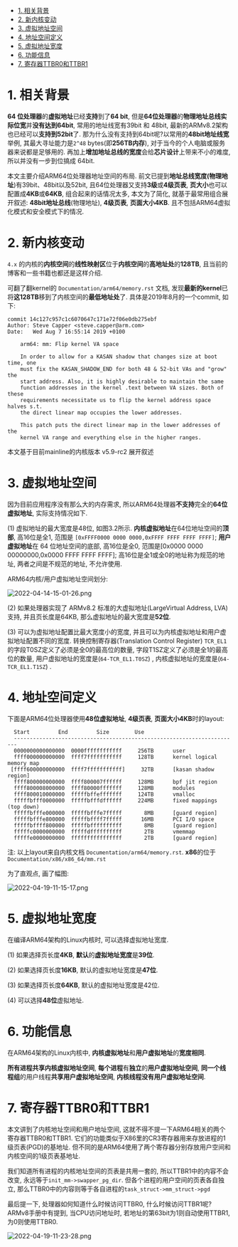 
<!-- @import "[TOC]" {cmd="toc" depthFrom=1 depthTo=6 orderedList=false} -->

<!-- code_chunk_output -->

- [1. 相关背景](#1-相关背景)
- [2. 新内核变动](#2-新内核变动)
- [3. 虚拟地址空间](#3-虚拟地址空间)
- [4. 地址空间定义](#4-地址空间定义)
- [5. 虚拟地址宽度](#5-虚拟地址宽度)
- [6. 功能信息](#6-功能信息)
- [7. 寄存器TTBR0和TTBR1](#7-寄存器ttbr0和ttbr1)

<!-- /code_chunk_output -->

# 1. 相关背景

**64 位处理器**的**虚拟地址**已经**支持**到了**64 bit**, 但是**64位处理器**的**物理地址总线实际位宽**并**没有达到64bit**, 常用的地址线宽有39bit 和 48bit, 最新的ARMv8.2架构也已经可以**支持到52bit**了. 那为什么没有支持到64bit呢?以常用的**48bit地址线宽**举例, 其最大寻址能力是`2^48` bytes(即**256TB内存**), 对于当今的个人电脑或服务器来说都是足够用的. 再加上**增加地址总线的宽度**会给**芯片设计**上带来不小的难度, 所以并没有一步到位搞成 64bit.

本文主要介绍ARM64位处理器地址空间的布局. 前文已提到**地址总线宽度(物理地址**)有39bit、48bit以及52bit, 且64位处理器又支持**3级**或**4级页表**, **页大小**也可以配置成**4KB**或**64KB**, 组合起来的话情况太多, 本文为了简化, 就基于最常用组合展开叙述: **48bit地址总线**(物理地址), **4级页表**, **页面大小4KB**. 且不包括ARM64虚拟化模式和安全模式下的情况.

# 2. 新内核变动

`4.x` 的内核的**内核空间**的**线性映射区**位于**内核空间**的**高地址处**的**128TB**, 且当前的博客和一些书籍也都还是这样介绍.

可翻了翻kernel的 `Documentation/arm64/memory.rst` 文档, 发现**最新的kernel**已将**这128TB**移到了内核空间的**最低地址处**了. 具体是2019年8月的一个commit, 如下:

```
commit 14c127c957c1c6070647c171e72f06e0db275ebf
Author: Steve Capper <steve.capper@arm.com>
Date:   Wed Aug 7 16:55:14 2019 +0100

    arm64: mm: Flip kernel VA space

    In order to allow for a KASAN shadow that changes size at boot time, one
    must fix the KASAN_SHADOW_END for both 48 & 52-bit VAs and "grow" the
    start address. Also, it is highly desirable to maintain the same
    function addresses in the kernel .text between VA sizes. Both of these
    requirements necessitate us to flip the kernel address space halves s.t.
    the direct linear map occupies the lower addresses.

    This patch puts the direct linear map in the lower addresses of the
    kernel VA range and everything else in the higher ranges.
```

本文基于目前mainline的内核版本 v5.9-rc2 展开叙述

# 3. 虚拟地址空间

因为目前应用程序没有那么大的内存需求, 所以ARM64处理器**不支持**完全的**64位虚拟地址**, 实际支持情况如下.

(1) 虚拟地址的最大宽度是48位, 如图3.2所示. **内核虚拟地址**在64位地址空间的**顶部**, 高16位是全1, 范围是 `[0xFFFF0000 0000 0000,0xFFFF FFFF FFFF FFFF]`; **用户虚拟地址**在 64 位地址空间的底部, 高16位是全0, 范围是[0x0000 0000 00000000,0x0000 FFFF FFFF FFFF]; 高16位是全1或全0的地址称为规范的地址, 两者之间是不规范的地址, 不允许使用.

ARM64内核/用户虚拟地址空间划分:

![2022-04-14-15-01-26.png](./images/2022-04-14-15-01-26.png)

(2) 如果处理器实现了 ARMv8.2 标准的大虚拟地址(LargeVirtual Address, LVA) 支持, 并且页长度是64KB, 那么虚拟地址的最大宽度是**52位**.

(3) 可以为虚拟地址配置比最大宽度小的宽度, 并且可以为内核虚拟地址和用户虚拟地址配置不同的宽度. 转换控制寄存器(Translation Control Register) `TCR_EL1`的字段T0SZ定义了必须是全0的最高位的数量, 字段T1SZ定义了必须是全1的最高位的数量, 用户虚拟地址的宽度是(`64-TCR_EL1.T0SZ`) , 内核虚拟地址的宽度是(`64-TCR_EL1.T1SZ`) .

# 4. 地址空间定义

下面是ARM64位处理器使用**48位虚拟地址**, **4级页表**, **页面大小4KB**时的layout:

```
  Start			End			Size		Use
  -----------------------------------------------------------------------
  0000000000000000	0000ffffffffffff	 256TB		user
  ffff000000000000	ffff7fffffffffff	 128TB		kernel logical memory map
 [ffff600000000000	ffff7fffffffffff]	  32TB		[kasan shadow region]
  ffff800000000000	ffff800007ffffff	 128MB		bpf jit region
  ffff800008000000	ffff80000fffffff	 128MB		modules
  ffff800010000000	fffffbffefffffff	 124TB		vmalloc
  fffffbfff0000000	fffffbfffdffffff	 224MB		fixed mappings (top down)
  fffffbfffe000000	fffffbfffe7fffff	   8MB		[guard region]
  fffffbfffe800000	fffffbffff7fffff	  16MB		PCI I/O space
  fffffbffff800000	fffffbffffffffff	   8MB		[guard region]
  fffffc0000000000	fffffdffffffffff	   2TB		vmemmap
  fffffe0000000000	ffffffffffffffff	   2TB		[guard region]
```

注: 以上layout来自内核文档 `Documentation/arm64/memory.rst`. **x86**的位于 `Documentation/x86/x86_64/mm.rst`

为了直观点, 画了幅图:

![2022-04-19-11-15-17.png](./images/2022-04-19-11-15-17.png)

# 5. 虚拟地址宽度

在编译ARM64架构的Linux内核时, 可以选择虚拟地址宽度.

(1) 如果选择页长度**4KB**, **默认**的**虚拟地址宽度**是**39位**.

(2) 如果选择页长度**16KB**, 默认的虚拟地址宽度是**47位**.

(3) 如果选择页长度**64KB**, 默认的虚拟地址宽度是42位.

(4) 可以选择**48位**虚拟地址.

# 6. 功能信息

在ARM64架构的Linux内核中, **内核虚拟地址**和**用户虚拟地址**的**宽度相同**.

**所有进程共享内核虚拟地址空间**, **每个进程**有**独立**的**用户虚拟地址空间**, **同一个线程组**的用户线程**共享用户虚拟地址空间**, **内核线程没有用户虚拟地址空间**.

# 7. 寄存器TTBR0和TTBR1

本文讲到了内核地址空间和用户地址空间, 这就不得不提一下ARM64相关的两个寄存器TTBR0和TTBR1. 它们的功能类似于X86里的CR3寄存器用来存放进程的1级页表(PGD)的基地址. 但不同的是ARM64使用了两个寄存器分别存放用户空间和内核空间的1级页表基地址.

我们知道所有进程的内核地址空间的页表是共用一套的, 所以TTBR1中的内容不会改变, 永远等于`init_mm->swapper_pg_dir`. 但各个进程的用户空间的页表各自独立, 那么TTBR0中的内容则等于各自进程的`task_struct->mm_struct->pgd`

最后提一下, 处理器如何知道什么时候访问TTBR0, 什么时候访问TTBR1呢?ARMv8手册中有提到, 当CPU访问地址时, 若地址的第63bit为1则自动使用TTBR1, 为0则使用TTBR0.

![2022-04-19-11-23-28.png](./images/2022-04-19-11-23-28.png)
